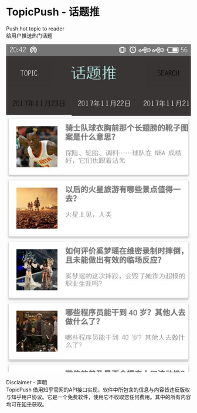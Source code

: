 TopicPush - 话题推
=============

Push hot topic to reader    
给用户推送热门话题

![TopicPush](https://raw.githubusercontent.com/withsimple/TopicPush/master/TopicPush.png)

Disclaimer - 声明   
TopicPush 借用知乎官网的API接口实现，软件中所包含的信息与内容皆违反版权与知乎用户协议。它是一个免费软件，使用它不收取您任何费用。其中的所有内容均可在[知乎](http://www.zhihu.com)获取。

